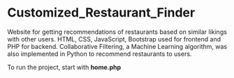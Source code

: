 # Customized_Restaurant_Finder
Website for getting recommendations of restaurants based on similar likings with other users.
HTML, CSS, JavaScript, Bootstrap used for frontend and PHP for backend. 
Collaborative Filtering, a Machine Learning algorithm, was also implemented in Python to recommend restaurants to users.

To run the project, start with **home.php**
